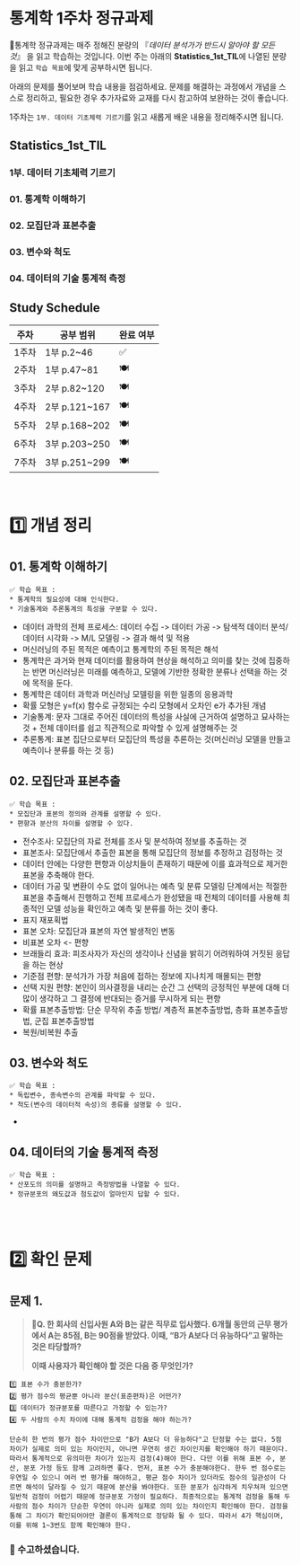# 통계학 1주차 정규과제

📌통계학 정규과제는 매주 정해진 분량의 『*데이터 분석가가 반드시 알아야 할 모든 것*』 을 읽고 학습하는 것입니다. 이번 주는 아래의 **Statistics_1st_TIL**에 나열된 분량을 읽고 `학습 목표`에 맞게 공부하시면 됩니다.

아래의 문제를 풀어보며 학습 내용을 점검하세요. 문제를 해결하는 과정에서 개념을 스스로 정리하고, 필요한 경우 추가자료와 교재를 다시 참고하여 보완하는 것이 좋습니다.

1주차는 `1부. 데이터 기초체력 기르기`를 읽고 새롭게 배운 내용을 정리해주시면 됩니다.


## Statistics_1st_TIL

### 1부. 데이터 기초체력 기르기
### 01. 통계학 이해하기
### 02. 모집단과 표본추출
### 03. 변수와 척도
### 04. 데이터의 기술 통계적 측정



## Study Schedule

| 주차  | 공부 범위     | 완료 여부 |
| ----- | ------------- | --------- |
| 1주차 | 1부 p.2~46    | ✅         |
| 2주차 | 1부 p.47~81   | 🍽️         |
| 3주차 | 2부 p.82~120  | 🍽️         |
| 4주차 | 2부 p.121~167 | 🍽️         |
| 5주차 | 2부 p.168~202 | 🍽️         |
| 6주차 | 3부 p.203~250 | 🍽️         |
| 7주차 | 3부 p.251~299 | 🍽️         |

<br>

<!-- 여기까진 그대로 둬 주세요-->


# 1️⃣ 개념 정리 
## 01. 통계학 이해하기

```
✅ 학습 목표 :
* 통계학의 필요성에 대해 인식한다.
* 기술통계와 추론통계의 특성을 구분할 수 있다.
```
<!-- 새롭게 배운 내용을 자유롭게 정리해주세요.-->
- 데이터 과학의 전체 프로세스: 데이터 수집 -> 데이터 가공 -> 탐색적 데이터 분석/데이터 시각화 -> M/L 모델링 -> 결과 해석 및 적용
- 머신러닝의 주된 목적은 예측이고 통계학의 주된 목적은 해석
- 통계학은 과거와 현재 데이터를 활용하여 현상을 해석하고 의미를 찾는 것에 집중하는 반면 머신러닝은 미래를 예측하고, 모델에 기반한 정확한 분류나 선택을 하는 것에 목적을 둔다. 
- 통계학은 데이터 과학과 머신러닝 모델링을 위한 일종의 응용과학 
- 확률 모형은 y=f(x) 함수로 규정되는 수리 모형에서 오차인 e가 추가된 개념
- 기술통계: 문자 그대로 주어진 데이터의 특성을 사실에 근거하여 설명하고 묘사하는 것 + 전체 데이터를 쉽고 직관적으로 파악할 수 있게 설명해주는 것
- 추론통계: 표본 집단으로부터 모집단의 특성을 추론하는 것(머신러닝 모델을 만들고 예측이나 분류를 하는 것 등)

## 02. 모집단과 표본추출

```
✅ 학습 목표 :
* 모집단과 표본의 정의와 관계를 설명할 수 있다.
* 편향과 분산의 차이를 설명할 수 있다.
```

<!-- 새롭게 배운 내용을 자유롭게 정리해주세요.-->
- 전수조사: 모집단의 자료 전체를 조사 및 분석하여 정보를 추출하는 것
- 표본조사: 모집단에서 추출한 표본을 통해 모집단의 정보를 추정하고 검정하는 것
- 데이터 안에는 다양한 편향과 이상치들이 존재하기 때문에 이를 효과적으로 제거한 표본을 추축해야 한다.
- 데이터 가공 및 변환이 수도 없이 일어나는 예측 및 분류 모델링 단계에서는 적절한 표본을 추출해서 진행하고 전체 프로세스가 완성됐을 때 전체의 데이터를 사용해 최종적인 모델 성능을 확인하고 예측 및 분류를 하는 것이 좋다.
- 표지 재포획법
- 표본 오차: 모집단과 표본의 자연 발생적인 변동
- 비표본 오차 <- 편향
- 브래들리 효과: 피조사자가 자신의 생각이나 신념을 밝히기 어려워하여 거짓된 응답을 하는 현상
- 기준점 편향: 분석가가 가장 처음에 접하는 정보에 지나치게 매몰되는 편향
- 선택 지원 편향: 본인이 의사결정을 내리는 순간 그 선택의 긍정적인 부분에 대해 더 많이 생각하고 그 결정에 반대되는 증거를 무시하게 되는 편향
- 확률 표본추출방법: 단순 무작위 추출 방법/ 계층적 표본추출방법, 층화 표본추출방법, 군집 표본추출방법
- 복원/비복원 추출



## 03. 변수와 척도
```
✅ 학습 목표 :
* 독립변수, 종속변수의 관계를 파악할 수 있다.
* 척도(변수의 데이터적 속성)의 종류를 설명할 수 있다.
```
<!-- 새롭게 배운 내용을 자유롭게 정리해주세요.-->
- 

## 04. 데이터의 기술 통계적 측정

```
✅ 학습 목표 :
* 산포도의 의미를 설명하고 측정방법을 나열할 수 있다.
* 정규분포의 왜도값과 첨도값이 얼마인지 답할 수 있다.
```

<!-- 새롭게 배운 내용을 자유롭게 정리해주세요.-->




<br>
<br>

# 2️⃣ 확인 문제

## 문제 1.

> **🧚Q. 한 회사의 신입사원 A와 B는 같은 직무로 입사했다. 6개월 동안의 근무 평가에서 A는 85점, B는 90점을 받았다. 이때, “B가 A보다 더 유능하다”고 말하는 것은 타당할까?**
>
> **이때 사용자가 확인해야 할 것은 다음 중 무엇인가?**

~~~
1️⃣ 표본 수가 충분한가?
2️⃣ 평가 점수의 평균뿐 아니라 분산(표준편차)은 어떤가?
3️⃣ 데이터가 정규분포를 따른다고 가정할 수 있는가?
4️⃣ 두 사람의 수치 차이에 대해 통계적 검정을 해야 하는가?
~~~



<!--학습한 개념을 활용하여 자유롭게 설명해 보세요. 구체적인 예시를 들어 설명하면 더욱 좋습니다.-->

```
단순히 한 번의 평가 점수 차이만으로 "B가 A보다 더 유능하다"고 단정할 수는 없다. 5점 차이가 실제로 의미 있는 차이인지, 아니면 우연히 생긴 차이인지를 확인해야 하기 때문이다. 따라서 통계적으로 유의미한 차이가 있는지 검정(4)해야 한다. 다만 이를 위해 표본 수, 분산, 분포 가정 등도 함께 고려하면 좋다. 먼저, 표본 수가 충분해야한다. 한두 번 점수로는 우연일 수 있으니 여러 번 평가를 해야하고, 평균 점수 차이가 있더라도 점수의 일관성이 다르면 해석이 달라질 수 있기 때문에 분산을 봐야한다. 또한 분포가 심각하게 치우쳐져 있으면 일반적 검정이 어렵기 때문에 정규분포 가정이 필요하다. 최종적으로는 통계적 검정을 통해 두 사람의 점수 차이가 단순한 우연이 아니라 실제로 의미 있는 차이인지 확인해야 한다. 검정을 통해 그 차이가 확인되어야만 결론이 통계적으로 정당화 될 수 있다. 따라서 4가 핵심이며, 이를 위해 1~3번도 함께 확인해야 한다. 
```



### 🎉 수고하셨습니다.
